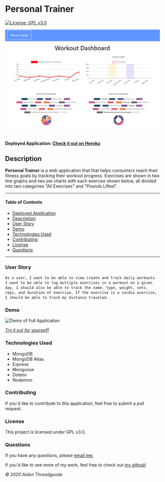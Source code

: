 
# Personal Trainer 
[![License: GPL v3.0](https://img.shields.io/badge/License-GPLv3-blue.svg)](https://choosealicense.com/licenses/gpl-3.0/)

![Stats Page of Application](./public/img/stats.png)

#### Deployed Application: [Check it out on Heroku](https://lets-workout.herokuapp.com/)
    
## Description
**Personal Trainer** is a web application that that helps consumers reach their fitness goals by tracking their workout progress. Exercises are shown in two line graphs and two pie charts with each exercise shown below, all divided into two categories "All Exercises" and "Pounds Lifted".

---

#### Table of Contents
- [Deployed Application](#deployed-application)
- [Description](#description)
- [User Story](#user-story)
- [Demo](#demo)
- [Technologies Used](#technologies-used)
- [Contributing](#contributing)
- [License](#license)
- [Questions](#questions)

---

### User Story
```
As a user, I want to be able to view create and track daily workouts. I want to be able to log multiple exercises in a workout on a given day. I should also be able to track the name, type, weight, sets, reps, and duration of exercise. If the exercise is a cardio exercise, I should be able to track my distance traveled.
```

### Demo 
![Demo of Full Application](./public/img/demo.gif)

*[Try it out for yourself!](https://lets-workout.herokuapp.com/)*

### Technologies Used
- MongoDB
- MongoDB Atlas
- Express
- Mongoose
- Dotenv
- Nodemon

### Contributing
If you'd like to contribute to this application, feel free to submit a pull request.

### License
This project is licensed under GPL v3.0. 

### Questions
    
If you have any questions, please [email me.](mailto:aiden.threadgoode@gmail.com)

If you'd like to see more of my work, feel free to check out [my github!](https://github.com/a-thread)

*© 2020 Aiden Threadgoode*
    